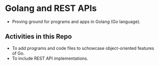 # Golang and REST APIs
- Proving ground for programs and apps in Golang (Go language).

## Activities in this Repo
- To add programs and code files to schowcase object-oriented features of Go.
- To include REST API implementations.
